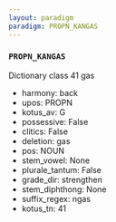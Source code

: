 ```yaml
---
layout: paradigm
paradigm: PROPN_KANGAS
---
```

### ` PROPN_KANGAS `

Dictionary class 41 gas
* harmony: back
* upos: PROPN
* kotus_av: G
* possessive: False
* clitics: False
* deletion: gas
* pos: NOUN
* stem_vowel: None
* plurale_tantum: False
* grade_dir: strengthen
* stem_diphthong: None
* suffix_regex: ngas
* kotus_tn: 41
